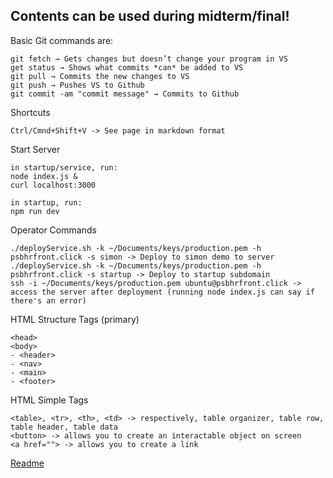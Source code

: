 ## Contents can be used during midterm/final!

Basic Git commands are:
```
git fetch → Gets changes but doesn’t change your program in VS
get status → Shows what commits *can* be added to VS
git pull → Commits the new changes to VS
git push → Pushes VS to Github
git commit -am "commit message" → Commits to Github
```

Shortcuts
```
Ctrl/Cmnd+Shift+V -> See page in markdown format
```

Start Server
```
in startup/service, run:
node index.js &
curl localhost:3000

in startup, run:
npm run dev
```

Operator Commands
```
./deployService.sh -k ~/Documents/keys/production.pem -h psbhrfront.click -s simon -> Deploy to simon demo to server
./deployService.sh -k ~/Documents/keys/production.pem -h psbhrfront.click -s startup -> Deploy to startup subdomain
ssh -i ~/Documents/keys/production.pem ubuntu@psbhrfront.click -> access the server after deployment (running node index.js can say if there's an error)
```

HTML Structure Tags (primary)
```
<head>
<body>
- <header>
- <nav>
- <main>
- <footer>
```

HTML Simple Tags
```
<table>, <tr>, <th>, <td> -> respectively, table organizer, table row, table header, table data
<button> -> allows you to create an interactable object on screen
<a href=""> -> allows you to create a link
```

[Readme](README.md)